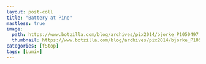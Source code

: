 ```yaml
---
layout: post-coll
title: "Battery at Pine"
mastless: true
image:
  path: https://www.botzilla.com/blog/archives/pix2014/bjorke_P1050497.jpg
  thumbnail: https://www.botzilla.com/blog/archives/pix2014/bjorke_P1050497.jpg
categories: [fStop]
tags: [Lumix]
---
```


